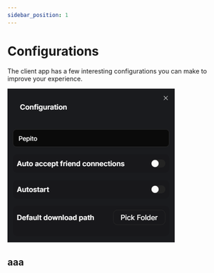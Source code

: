 ```yaml
---
sidebar_position: 1
---
```


# Configurations

The client app has a few interesting configurations you can make to improve your experience.

![Client App Screenshot](./img/configs.png)

## aaa
